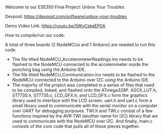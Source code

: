 Welcome to our ESE350 Final Project: Unbox Your Troubles

Devpost: https://devpost.com/software/unbox-your-troubles

Demo Video Link: https://youtu.be/5WyCskeEP0A

How to compile/run our code:

A total of three boards (2 NodeMCUs and 1 Arduino) are needed to run this code.
- The file titled NodeMCU_AccelerometerReadings.ino needs to be flashed to the NodeMCU connected to the accelerometer inside the punching bag using the Arduino IDE.
- The file titled NodeMCU_Communication.ino needs to be flashed to the NodeMCU connected to the Arduino over I2C using the Arduino IDE.
- The majority of the project was completed in a series of files that need to be compiled, linked, and flashed onto the ATmega328P. ASCII_LUT.h, ST7735.h, ST7735.c, LCD_GFX.h, and LCD_GFX.c form the graphics library used to interface with the LCD screen. uart.h and uart.c form a small library used to communicate with the serial monitor on a computer over UART for debugging purposes. TWI.h and TWI.c consist of a few functions inspired by the AVR TWI (another name for I2C) library that we used to communicate with the NodeMCU over I2C. And finally, main.c consists of the core code that pulls all of these pieces together.
